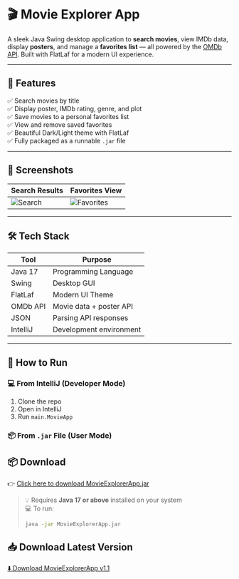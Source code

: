 [//]: # (# 🎬 Movie Explorer App)

[//]: # ()
[//]: # (A Java Swing desktop app to search for movies, view posters, and save them as favorites using the OMDb API.)

[//]: # ()
[//]: # (## 🌟 Features)

[//]: # ()
[//]: # (- 🔍 Search movies by title)

[//]: # (- 🖼 View poster, genre, rating, and plot)

[//]: # (- 💾 Save to favorites)

[//]: # (- 📂 View + remove from favorites)

[//]: # (- 🌓 Light/Dark theme toggle)

[//]: # (- 📦 Exported runnable `.jar` file)

[//]: # ()
[//]: # (## 🛠 Tech Stack)

[//]: # ()
[//]: # (- Java 17)

[//]: # (- Swing GUI)

[//]: # (- FlatLaf theme)

[//]: # (- OMDb API)

[//]: # (- IntelliJ IDEA)

[//]: # (- JSON parsing)

[//]: # ()
[//]: # (## 🚀 How to Run)

[//]: # ()
[//]: # (1. Clone this repo)

[//]: # (2. Run `java -jar MovieExplorerApp.jar` from `/out/artifacts/...`)

[//]: # (3. Or open project in IntelliJ and run `main.MovieApp`)

[//]: # ()
[//]: # (---)

[//]: # ()
[//]: # (## 💡 Screenshots)

[//]: # ()
[//]: # (*&#40;later: screenshots of the UI&#41;*)

[//]: # ()
[//]: # (---)

# 🎬 Movie Explorer App

A sleek Java Swing desktop application to **search movies**, view IMDb data, display **posters**, and manage a **favorites list** — all powered by the [OMDb API](https://www.omdbapi.com/). Built with FlatLaf for a modern UI experience.

---

## 🌟 Features

✅ Search movies by title  
✅ Display poster, IMDb rating, genre, and plot  
✅ Save movies to a personal favorites list  
✅ View and remove saved favorites  
✅ Beautiful Dark/Light theme with FlatLaf  
✅ Fully packaged as a runnable `.jar` file

---

## 📸 Screenshots

| Search Results | Favorites View |
|----------------|----------------|
| ![Search](screenshots/search.png) | ![Favorites](screenshots/favorites.png) |

---

## 🛠️ Tech Stack

| Tool       | Purpose                 |
|------------|-------------------------|
| Java 17    | Programming Language    |
| Swing      | Desktop GUI             |
| FlatLaf    | Modern UI Theme         |
| OMDb API   | Movie data + poster API |
| JSON       | Parsing API responses   |
| IntelliJ   | Development environment |

---

## 🚀 How to Run

### 💻 From IntelliJ (Developer Mode)

1. Clone the repo
2. Open in IntelliJ
3. Run `main.MovieApp`

### 📦 From `.jar` File (User Mode)

   ## 📦 Download

👉 [Click here to download MovieExplorerApp.jar](https://github.com/sanaperweenss/MovieExplorerApp/releases/download/v1.0/MovieExplorerApp.jar)

> 💡 Requires **Java 17 or above** installed on your system  
> 💻 To run:
> ```bash
> java -jar MovieExplorerApp.jar
> ```

## 📥 Download Latest Version
[⬇️ Download MovieExplorerApp v1.1](https://github.com/sanaperweenss/MovieExplorerApp/releases/download/v1.1/MovieExplorerApp.jar)
